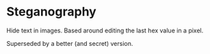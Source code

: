 # Steganography
Hide text in images. Based around editing the last hex value in a pixel.

Superseded by a better (and secret) version.